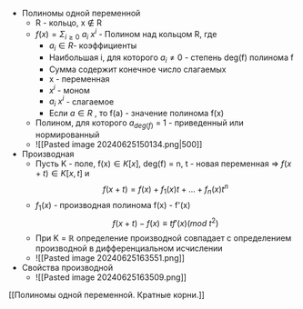 
- Полиномы одной переменной
	- R - кольцо, x $\not\in$ R
	- $f(x)=\Sigma_{i\ge0}\ a_i\ x^i$ - Полином над кольцом R, где
		- $a_i\in R$- коэффициенты
		- Наибольшая i, для которого $a_i\not=0$ - степень deg(f) полинома f
		- Сумма содержит конечное число слагаемых
		- x - переменная
		- $x^i$ - моном
		- $a_i\ x^i$ - слагаемое
		- Если $a\in R$ , то f(a) - значение полинома f(x)
	- Полином, для которого $a_{deg(f)}$ = 1 - приведенный или нормированный
	- ![[Pasted image 20240625150134.png|500]]
- Производная
	- Пусть K - поле, f(x)$\in K[x]$, deg(f) = n,   t - новая переменная $\Rightarrow\ f(x+t)\in K[x,t]$ и$$f(x+t)=f(x)+f_1(x)t+\dots+f_n(x)t^n$$
	- $f_1(x)$ - производная полинома f(x) - f'(x)$$f(x+t)-f(x)\equiv tf'(x)(mod\ t^2)$$
	- При K = $\mathbb{R}$ определение производной совпадает с определением производной в дифференциальном исчислении
	- ![[Pasted image 20240625163551.png]]
- Свойства производной
	- ![[Pasted image 20240625163509.png]]

[[Полиномы одной переменной. Кратные корни.]]